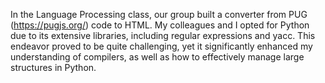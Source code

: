 In the Language Processing class, our group built a converter from PUG (https://pugjs.org/) code to HTML. My colleagues and I opted for Python due to its extensive libraries, including regular expressions and yacc. This endeavor proved to be quite challenging, yet it significantly enhanced my understanding of compilers, as well as how to effectively
manage large structures in Python.
